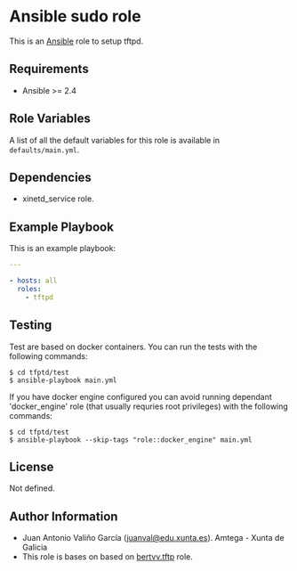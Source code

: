 # Ansible sudo role

This is an [Ansible](http://www.ansible.com) role to setup tftpd.

## Requirements

- Ansible >= 2.4

## Role Variables

A list of all the default variables for this role is available in `defaults/main.yml`.

## Dependencies

- xinetd_service role.

## Example Playbook

This is an example playbook:

```yaml
---

- hosts: all
  roles:
    - tftpd
```

## Testing

Test are based on docker containers. You can run the tests with the following commands:

```shell
$ cd tfptd/test
$ ansible-playbook main.yml
```

If you have docker engine configured you can avoid running dependant 'docker_engine' role (that usually requries root privileges) with the following commands:

```shell
$ cd tfptd/test
$ ansible-playbook --skip-tags "role::docker_engine" main.yml
```

## License

Not defined.

## Author Information

- Juan Antonio Valiño García ([juanval@edu.xunta.es](mailto:juanval@edu.xunta.es)). Amtega - Xunta de Galicia
- This role is bases on based on [bertvv.tftp](https://galaxy.ansible.com/bertvv/tftp) role.
